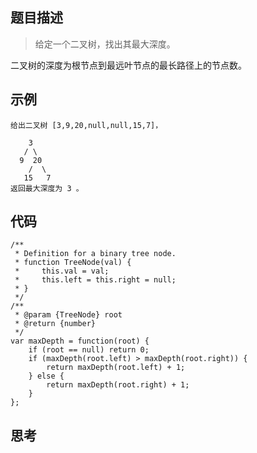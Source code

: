 ## 题目描述
> 给定一个二叉树，找出其最大深度。

二叉树的深度为根节点到最远叶节点的最长路径上的节点数。

## 示例

```
给出二叉树 [3,9,20,null,null,15,7]，

    3
   / \
  9  20
    /  \
   15   7
返回最大深度为 3 。
```
## 代码

```
/**
 * Definition for a binary tree node.
 * function TreeNode(val) {
 *     this.val = val;
 *     this.left = this.right = null;
 * }
 */
/**
 * @param {TreeNode} root
 * @return {number}
 */
var maxDepth = function(root) {
    if (root == null) return 0;
    if (maxDepth(root.left) > maxDepth(root.right)) {
        return maxDepth(root.left) + 1;
    } else {
        return maxDepth(root.right) + 1;
    }
};
```

## 思考
